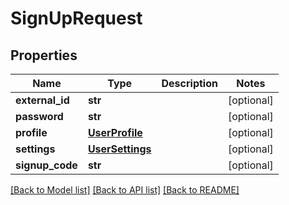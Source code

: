# SignUpRequest

## Properties
Name | Type | Description | Notes
------------ | ------------- | ------------- | -------------
**external_id** | **str** |  | [optional] 
**password** | **str** |  | [optional] 
**profile** | [**UserProfile**](UserProfile.md) |  | [optional] 
**settings** | [**UserSettings**](UserSettings.md) |  | [optional] 
**signup_code** | **str** |  | [optional] 

[[Back to Model list]](../README.md#documentation-for-models) [[Back to API list]](../README.md#documentation-for-api-endpoints) [[Back to README]](../README.md)


